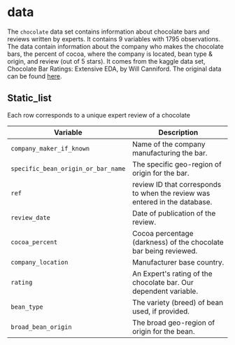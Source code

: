 # data

The `chocolate` data set contains information about chocolate bars and reviews written by experts. It contains 9 variables with 1795 observations. The data contain information about the company who makes the chocolate bars, the percent of cocoa, where the company is located, bean type & origin, and review (out of 5 stars). It comes from the kaggle data set, Chocolate Bar Ratings: Extensive EDA, by Will Canniford. The original data can be found [here](https://www.kaggle.com/code/willcanniford/chocolate-bar-ratings-extensive-eda/data).

## Static_list

Each row corresponds to a unique expert review of a chocolate

| Variable                               | Description                                                                        |
|----------------------------------------|------------------------------------------------------------------------------------|
| `company_maker_if_known`              | Name of the company manufacturing the bar.|
| `specific_bean_origin_or_bar_name`    | The specific geo-region of origin for the bar.|
| `ref`                                 | review ID that corresponds to when the review was entered in the database.|
| `review_date`                         | Date of publication of the review.|
| `cocoa_percent`                       | Cocoa percentage (darkness) of the chocolate bar being reviewed.|
| `company_location`                    | Manufacturer base country.|
| `rating`                              | An Expert's rating of the chocolate bar. Our dependent variable.|
| `bean_type`                           | The variety (breed) of bean used, if provided.|
| `broad_bean_origin`                   | The broad geo-region of origin for the bean.|
